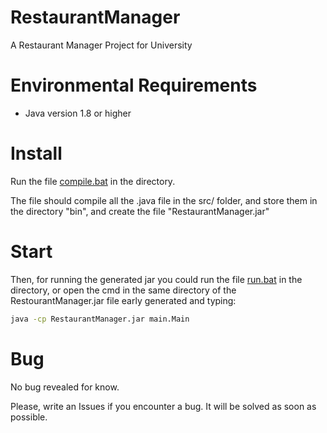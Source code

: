 # RestaurantManager
A Restaurant Manager Project for University

# Environmental Requirements

* Java version 1.8 or higher

# Install

Run the file [compile.bat](https://github.com/SDiCesare/RestaurantManager/blob/master/compile.bat) in the directory.

The file should compile all the .java file in the src/ folder, and store them in the directory "bin", and create the file "RestaurantManager.jar"

# Start
Then, for running the generated jar you could run the file [run.bat](https://github.com/SDiCesare/RestaurantManager/blob/master/run.bat) in the directory, or open the cmd in the same directory of the RestourantManager.jar file early generated and typing:
```bash
java -cp RestaurantManager.jar main.Main
```

# Bug

No bug revealed for know.

Please, write an Issues if you encounter a bug. It will be solved as soon as possible.
